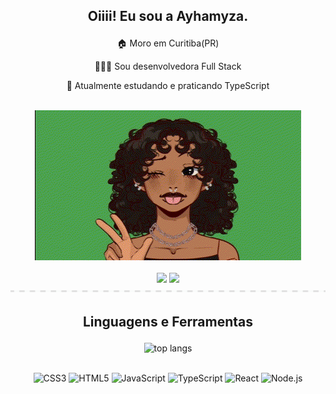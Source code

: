 ## <p align="center">Oiiii! Eu sou a Ayhamyza.<p/>

<p align="center">🏠 Moro em Curitiba(PR)</p>
<p align="center">👩🏽‍💻 Sou desenvolvedora Full Stack</p>
<p align="center">🌱 Atualmente estudando e praticando TypeScript</p>

<div align="center"><br/>
  <a href = ""><img src="./meuGif.gif"></a>
</div><br/>
<div align="center">
  <a href = "mailto:myzaellen@gmail.com"><img src="https://img.shields.io/badge/-Gmail-%23333?style=for-the-badge&logo=gmail&logoColor=white" target="_blank"></a>
  <a href="https://www.linkedin.com/in/ayhamyza" target="_blank"><img src="https://img.shields.io/badge/-LinkedIn-%230077B5?style=for-the-badge&logo=linkedin&logoColor=white" target="_blank"></a> 
</div>
  <img align="center" alt=""height="3" width="1000" src="./background.jpg"/>

## <p align="center">Linguagens e Ferramentas</p>
<div align="center">
  <img alt="top langs"  width="47%" height="200em" src="https://github-readme-stats.vercel.app/api/top-langs/?username=ayhamyza&show_icons=true&theme=radical&layout=compact"/> 
</div><br/>

<div align="center">
  
  ![CSS3](https://img.shields.io/badge/CSS3-264DE4?logo=css3&logoColor=white&style=for-the-badge)
  ![HTML5](https://img.shields.io/badge/HTML5-E95934?logo=html5&logoColor=white&style=for-the-badge)
  ![JavaScript](https://img.shields.io/badge/JavaScript-F7DF1E?logo=javascript&logoColor=black&style=for-the-badge)
  ![TypeScript](https://img.shields.io/badge/TypeScript-3178C6?logo=typescript&logoColor=white&style=for-the-badge)
  ![React](https://img.shields.io/badge/React-61DAFB?logo=react&logoColor=black&style=for-the-badge)
  ![Node.js](https://img.shields.io/badge/Node.js-8CC84B?logo=node.js&logoColor=white&style=for-the-badge)
  
</div>
